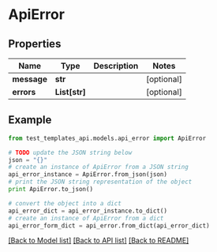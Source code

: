 # ApiError


## Properties
Name | Type | Description | Notes
------------ | ------------- | ------------- | -------------
**message** | **str** |  | [optional] 
**errors** | **List[str]** |  | [optional] 

## Example

```python
from test_templates_api.models.api_error import ApiError

# TODO update the JSON string below
json = "{}"
# create an instance of ApiError from a JSON string
api_error_instance = ApiError.from_json(json)
# print the JSON string representation of the object
print ApiError.to_json()

# convert the object into a dict
api_error_dict = api_error_instance.to_dict()
# create an instance of ApiError from a dict
api_error_form_dict = api_error.from_dict(api_error_dict)
```
[[Back to Model list]](../README.md#documentation-for-models) [[Back to API list]](../README.md#documentation-for-api-endpoints) [[Back to README]](../README.md)


